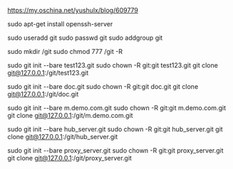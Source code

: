 https://my.oschina.net/yushulx/blog/609779

sudo apt-get install openssh-server


sudo useradd git
sudo passwd git
sudo addgroup git

sudo mkdir /git
sudo chmod 777 /git -R



sudo git init --bare test123.git
sudo chown -R git:git test123.git
git clone git@127.0.0.1:/git/test123.git


sudo git init --bare doc.git
sudo chown -R git:git doc.git
git clone git@127.0.0.1:/git/doc.git


sudo git init --bare m.demo.com.git
sudo chown -R git:git m.demo.com.git
git clone git@127.0.0.1:/git/m.demo.com.git

sudo git init --bare hub_server.git
sudo chown -R git:git hub_server.git
git clone git@127.0.0.1:/git/hub_server.git

sudo git init --bare proxy_server.git
sudo chown -R git:git proxy_server.git
git clone git@127.0.0.1:/git/proxy_server.git










